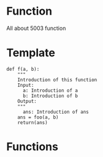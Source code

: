 # Function
All about 5003 function

# Template

```
def f(a, b):
    """
    Introduction of this function
    Input:
      a: Introduction of a
      b: Introduction of b
    Output:
    """
      ans: Introduction of ans
    ans = foo(a, b)
    return(ans)

```

# Functions 
